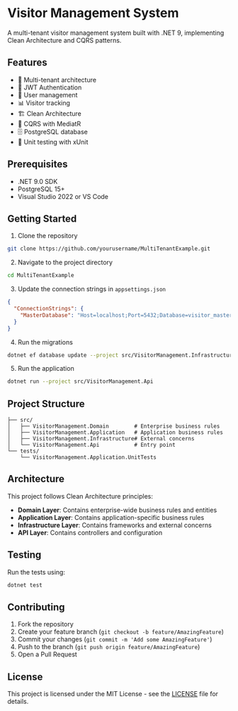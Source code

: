# Visitor Management System

A multi-tenant visitor management system built with .NET 9, implementing Clean Architecture and CQRS patterns.

## Features

- 🏢 Multi-tenant architecture
- 🔐 JWT Authentication
- 👥 User management
- 📊 Visitor tracking
- 🏗️ Clean Architecture
- 📝 CQRS with MediatR
- 🗄️ PostgreSQL database
- 🧪 Unit testing with xUnit

## Prerequisites

- .NET 9.0 SDK
- PostgreSQL 15+
- Visual Studio 2022 or VS Code

## Getting Started

1. Clone the repository
```bash
git clone https://github.com/yourusername/MultiTenantExample.git
```

2. Navigate to the project directory
```bash
cd MultiTenantExample
```

3. Update the connection strings in `appsettings.json`
```json
{
  "ConnectionStrings": {
    "MasterDatabase": "Host=localhost;Port=5432;Database=visitor_master;Username=your_username;Password=your_password"
  }
}
```

4. Run the migrations
```bash
dotnet ef database update --project src/VisitorManagement.Infrastructure --startup-project src/VisitorManagement.Api
```

5. Run the application
```bash
dotnet run --project src/VisitorManagement.Api
```

## Project Structure

```
├── src/
│   ├── VisitorManagement.Domain        # Enterprise business rules
│   ├── VisitorManagement.Application   # Application business rules
│   ├── VisitorManagement.Infrastructure# External concerns
│   └── VisitorManagement.Api           # Entry point
└── tests/
    └── VisitorManagement.Application.UnitTests
```

## Architecture

This project follows Clean Architecture principles:

- **Domain Layer**: Contains enterprise-wide business rules and entities
- **Application Layer**: Contains application-specific business rules
- **Infrastructure Layer**: Contains frameworks and external concerns
- **API Layer**: Contains controllers and configuration

## Testing

Run the tests using:
```bash
dotnet test
```

## Contributing

1. Fork the repository
2. Create your feature branch (`git checkout -b feature/AmazingFeature`)
3. Commit your changes (`git commit -m 'Add some AmazingFeature'`)
4. Push to the branch (`git push origin feature/AmazingFeature`)
5. Open a Pull Request

## License

This project is licensed under the MIT License - see the [LICENSE](LICENSE) file for details.
